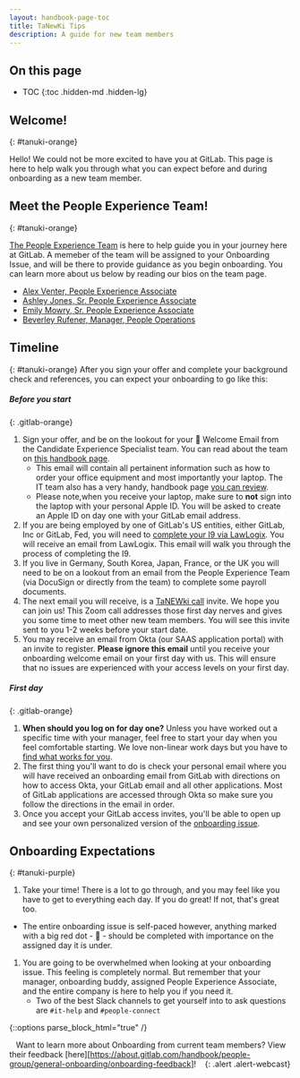 ```yaml
---
layout: handbook-page-toc
title: TaNewKi Tips
description: A guide for new team members
---
```


## On this page

- TOC
{:toc .hidden-md .hidden-lg}


## <i class="fab fa-gitlab fa-fw" style="color:rgb(252,109,38); font-size:.85em" aria-hidden="true"></i> Welcome!
{: #tanuki-orange}

Hello! We could not be more excited to have you at GitLab. This page is here to help walk you through what you can expect before and during onboarding as a new team member. 


## <i class="fab fa-gitlab fa-fw" style="color:rgb(252,109,38); font-size:.85em" aria-hidden="true"></i> Meet the People Experience Team! 
{: #tanuki-orange}

[The People Experience Team](https://about.gitlab.com/handbook/people-group/people-experience-team/) is here to help guide you in your journey here at GitLab. A memeber of the team will be assigned to your Onboarding Issue, and will be there to provide guidance as you begin onboarding. You can learn more about us below by reading our bios on the team page. 

- [Alex Venter, People Experience Associate](https://about.gitlab.com/company/team/#alex_venter)
- [Ashley Jones, Sr. People Experience Associate](https://about.gitlab.com/company/team/#asjones)
- [Emily Mowry, Sr. People Experience Associate](https://about.gitlab.com/company/team/#Mowry)
- [Beverley Rufener, Manager, People Operations](https://about.gitlab.com/company/team/#brufener)


## <i class="fab fa-gitlab fa-fw" style="color:rgb(252,109,38); font-size:.85em" aria-hidden="true"></i> Timeline 
{: #tanuki-orange}
After you sign your offer and complete your background check and references, you can expect your onboarding to go like this: 

##### Before you start
{: .gitlab-orange}
1. Sign your offer, and be on the lookout for your :email: Welcome Email from the Candidate Experience Specialist team. You can read about the team on [this handbook page](https://about.gitlab.com/handbook/hiring/talent-acquisition-framework/coordinator/).
    - This email will contain all pertainent information such as how to order your office equipment and most importantly your laptop. The IT team also has a very handy, handbook page [you can review](https://about.gitlab.com/handbook/business-technology/team-member-enablement/onboarding-access-requests/#laptops).
    - Please note,when you receive your laptop, make sure to **not** sign into the laptop with your personal Apple ID. You will be asked to create an Apple ID on day one with your GitLab email address. 
1. If you are being employed by one of GitLab's US entities, either GitLab, Inc or GitLab, Fed, you will need to [complete your I9 via LawLogix](https://about.gitlab.com/handbook/people-group/general-onboarding/onboarding-processes/#timing-of-i-9). You will receive an email from LawLogix. This email will walk you through the process of completing the I9. 
1. If you live in Germany, South Korea, Japan, France, or the UK you will need to be on a lookout from an email from the People Experience Team (via DocuSign or directly from the team) to complete some payroll documents. 
1. The next email you will receive, is a [TaNEWki call](https://about.gitlab.com/handbook/people-group/general-onboarding/#tanuki-orange) invite. We hope you can join us! This Zoom call addresses those first day nerves and gives you some time to meet other new team members. You will see this invite sent to you 1-2 weeks before your start date. 
1. You may receive an email from Okta (our SAAS application portal) with an invite to register. **Please ignore this email** until you receive your onboarding welcome email on your first day with us. This will ensure that no issues are experienced with your access levels on your first day. 

##### First day
{: .gitlab-orange}

1. **When should you log on for day one?** Unless you have worked out a specific time with your manager, feel free to start your day when you feel comfortable starting. We love non-linear work days but you have to [find what works for you](https://about.gitlab.com/company/culture/all-remote/non-linear-workday/#find-what-works-for-you).
1. The first thing you'll want to do is check your personal email where you will have received an onboarding email from GitLab with directions on how to access Okta, your GitLab email and all other applications. Most of GitLab applications are accessed through Okta so make sure you follow the directions in the email in order. 
1. Once you accept your GitLab access invites, you'll be able to open up and see your own personalized version of the [onboarding issue](https://gitlab.com/gitlab-com/people-group/people-operations/employment-templates/-/blob/master/.gitlab/issue_templates/onboarding.md). 


## <i class="fab fa-gitlab fa-fw" style="color:rgb(107,79,187); font-size:.85em" aria-hidden="true"></i> Onboarding Expectations
{: #tanuki-purple}  

1. Take your time! There is a lot to go through, and you may feel like you have to get to everything each day. If you do great! If not, that's great too.    
 - The entire onboarding issue is self-paced however, anything marked with a big red dot - 🔴 - should be completed with importance on the assigned day it is under.
1. You are going to be overwhelmed when looking at your onboarding issue. This feeling is completely normal. But remember that your manager, onboarding buddy, assigned People Experience Associate, and the entire company is here to help you if you need it. 
    - Two of the best Slack channels to get yourself into to ask questions are `#it-help` and `#people-connect`

{::options parse_block_html="true" /}

<i class="fab fa-gitlab" style="color:rgb(107,79,187); font-size:.85em" aria-hidden="true"></i>&nbsp;&nbsp;
Want to learn more about Onboarding from current team members? View their feedback [here][https://about.gitlab.com/handbook/people-group/general-onboarding/onboarding-feedback]!
&nbsp;&nbsp;<i class="fab fa-gitlab" style="color:rgb(107,79,187); font-size:.85em" aria-hidden="true"></i>
{: .alert .alert-webcast}

